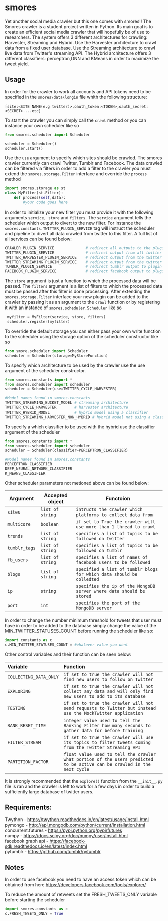 # smores
Yet another social media crawler but this one comes with smores!!
The Smores crawler is a student project written in Python.
Its main goal is to create an efficient social media crawler that will hopefully be of use
to researchers. The system offers 3 different architectures for crawling: 
Harvester, Streaming and Hybrid. Use the Harvester architecture to crawl data from a fixed
user database. Use the Streaming architecture to crawl live data from Twitter's streaming API.
The Hybrid architecture offers 3 different classifiers: perceptron,DNN and KMeans in order to maximize the
tweet yield.

## Usage
In order for the crawler to work all accounts and API tokens need to be specified in the `smores\data\longin` file whith the following structure:
```
[site:<SITE NAME(e.g twitter)>,oauth_token:<TOKEN>,oauth_secret:<SECRET>....etc]
```
To start the crawler you can simply call the `crawl` method or you can instance your own scheduler like so
```python
from smores.scheduler import Scheduler

scheduler = Scheduler()
scheduler.start()
```
Use the `use` argument to specify which sites should be crawled. The smores crawler currently can crawl Twitter, Tumblr and Facebook. 
The data crawled can be filtered via filters in order to add a filter to the crawler you must extend the `smores.storage.Filter` interface and
override the `process` method
```python
import smores.storage as st
class MyFilter(st.Filter):
    def process(self,data):
        #your code goes here
```
In order to initialize your new filter you must provide it with the following arguments `service, store` and `filters`.
The `service` argument tells the scheduler which output to divert to the new filter. For instance the `smores.constants.TWITTER_PLUGIN_SERVICE` tag will instruct the scheduler and pipeline to divert all data crawled from twitter to this filter. A full list of all services can be found below:
``` python
CRAWLER_PLUGIN_SERVICE              # redirect all outputs to the plugin
TWITTER_PLUGIN_SERVICE              # redirect output from all twitter crawler models to the plugin
TWITTER_HARVESTER_PLUGIN_SERVICE    # redirect output from the twitter model to the plugin
TWITTER_STREAMING_PLUGIN_SERVICE    # redirect output from the twitter stream api to the plugin
TUMBLR_PLUGIN_SERVICE               # redirect tumblr output to plugin
FACEBOOK_PLUGIN_SERVICE             # redirect facebook output to plugin
```
The `store` argument is just a function to which the processed data will be passed. The `filters` argument is a list of filters to which the processed data must be passed after this filter is done processing. 
After extending the `smores.storage.Filter` interface your new plugin can be added to the crawler by passing it as an argument
to the `crawl` function or by registering it with an instance of `smores.scheduler.Scheduler` like so
```python
 myfilter = MyFilter(service, store, filters)
 scheduler.register(myfilter)
```
To override the default storage you can either pass your own write function to the scheduler using the storage option of the 
scheduler constructor like so
```python
from smore.scheduler import Scheduler
scheduler = Scheduler(storage=MyStoreFunction)
```
To specify which architecture to be used by the crawler use the use argument of the scheduler constructor.
```python
from smores.constants import *
from smores.scheduler import scheduler
scheduler = Scheduler(use=TWITTER_CYCLE_HARVESTER)

#Model names found in smores.constants
TWITTER_STREAMING_BUCKET_MODEL # streaming architecture
TWITTER_CYCLE_HARVESTER        # harvester architecture
TWITTER_HYBRID_MODEL           # hybrid model using a classifier
TWITTER_STREAMING_HARVESTER_NON_HYBRID # hybrid model not using a classifier
```
To specify a which classifier to be used with the hybrid use the classifier argument of the scheduler
```python
from smores.constants import *
from smores.scheduler import scheduler
scheduler = Scheduler(classifier=PERCEPTRON_CLASSIFIER)

#Model names found in smores.constants
PERCEPTRON_CLASSIFIER
DEEP_NEURAL_NETWORK_CLASSIFIER
K_MEANS_CLASSIFIER
```
Other scheduler parameters not metioned above can be found below:


|Argument     |Accepted object |Functoion     |
|-------------|----------------|--------------|
|`sites`      |`list of string`|`intructs the crawler which platforms to collect data from`|
|`multicore`  |`boolean`       |`if set to True the crawler will use more than 1 thread to crawl`|
|`trends`     |`list of string`|`specifies a list of topics to be followed on twitter`|
|`tumblr_tags`|`list of string`|`specifies a list of topics to be followed on tumblr`|
|`fb_users`   |`list of string`|`specifies a list of names of facebook users to be followed`|
|`blogs`      |`list of string`|`specified a list of tumblr blogs for which data should be colledted`|
|`ip`         |`string`        |`specifies the ip of the MongoDB server where data should be stored`|
|`port`       |`int`           |`specifies the port of the MongoDB server`|

In order to change the number minimum threshold for tweets that user must have in order to be added to the database simply change the value of the 
MIN_TWITTER_STATUSES_COUNT before running the scheduler like so:
```python
import constants as c
c.MIN_TWITTER_STATUSES_COUNT = #whatever value you want
```
Other control variables and their function can be seen below:


|Variable              |Function|
|:---------------------|:-------|
|`COLLECTING_DATA_ONLY`|`if set to true the crawler will not find new users to follow on Twitter`|
|`EXPLORING`           |`if set to true the crawler will not collect any data and will only find new users to add to its database`|
|`TESTING`             |`if set to true the crawler will not send requests to Twitter but instead use the MockTwitter application`|
|`RANK_RESET_TIME`     |`integer value used to tell the Ranking Filter how many seconds to gather data for before training`|
|`FILTER_STREAM`       |`if set to true the crawler will use its topics to filter tweets coming from the Twitter Streaming API`|
|`PARTITION_FACTOR`    |`float value used to tell the crawler what portion of the users predicted to be active can be crawled in the next cycle`|

It is strongly recommended that the `explore()` function from the `__init__.py` file is ran and the crawler is left to work for a few days in order to build a sufficiently large database of twitter users.
## Requirements:
Twython - https://twython.readthedocs.io/en/latest/usage/install.html <br />
pymongo - http://api.mongodb.com/python/current/installation.html<br />
concurrent.futures - https://pypi.python.org/pypi/futures <br />
numpy - https://docs.scipy.org/doc/numpy/user/install.html <br />
facebook graph api - https://facebook-sdk.readthedocs.io/en/latest/index.html <br />
pytumblr - https://github.com/tumblr/pytumblr <br />

## Notes
In order to use facebook you need to have an access token which can be obtained from here 
https://developers.facebook.com/tools/explorer/

To reduce the amount of retweets set the FRESH_TWEETS_ONLY variable before starting the scheduler
```python
import smores.constants as c
c.FRESH_TWEETS_ONLY = True
```
